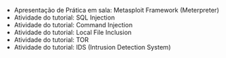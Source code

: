 - Apresentação de Prática em sala: Metasploit Framework (Meterpreter)
- Atividade do tutorial: SQL Injection
- Atividade do tutorial: Command Injection
- Atividade do tutorial: Local File Inclusion
- Atividade do tutorial: TOR
- Atividade do tutorial: IDS (Intrusion Detection System)
